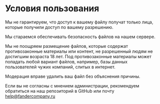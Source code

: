 # Условия пользования

Мы не гарантируем, что доступ к вашему файлу получат только лица, которые получили доступ по вашему разрешению. 

Мы стараемся обеспечивать безопасность файлов на нашем сервере. 

Мы не поощряем размещение файлов, которые содержат противозаконные материалы или контент, не разрешенный людям не достигшим возраста 18 лет. Под противозаконные материалы может попадать любой вариант файлов, например, базы данных пользователей чужих компаний, слитых в интернет. 

Модерация вправе удалить ваш файл без объяснения причины. 

Если вы не согласны с мнением администрации, рекомендуем обратиться на наш репозиторий в GitHub или почту help@fandercompany.ru
